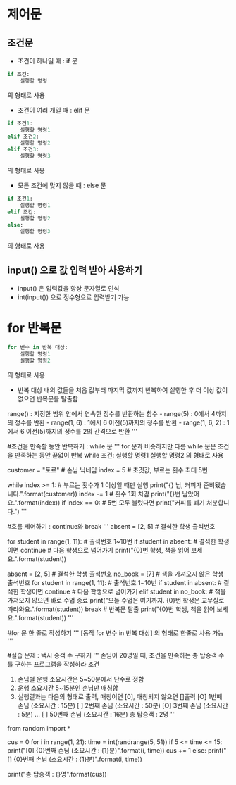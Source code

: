 # 제어문

## 조건문
- 조건이 하나일 때 : if 문
```python
if 조건:
    실행할 명령
```
의 형태로 사용  

- 조건이 여러 개일 때 : elif 문
```python
if 조건1:
    실행할 명령1
elif 조건2:
    실행할 명령2
elif 조건3:
    실행할 명령3
```    
의 형태로 사용

- 모든 조건에 맞지 않을 때 : else 문
```python
if 조건1:
    실행할 명령1
elif 조건:
    실행할 명령2
else:
    실행할 명령3
```
의 형태로 사용

## input() 으로 값 입력 받아 사용하기
- input() 은 입력값을 항상 문자열로 인식
- int(input()) 으로 정수형으로 입력받기 가능

# for 반복문
```python
for 변수 in 반복 대상:
    실행할 명령1
    실행할 명령2
```
의 형태로 사용
- 반복 대상 내의 값들을 처음 값부터 마지막 값까지 반복하여 실행한 후 더 이상 값이 없으면 반복문을 탈출함

range() : 지정한 범위 안에서 연속한 정수를 반환하는 함수
    - range(5) : 0에서 4까지의 정수를 반환
    - range(1, 6) : 1에서 6 이전(5)까지의 정수를 반환
    - range(1, 6, 2) : 1에서 6 이전(5)까지의 정수를 2의 간격으로 반환
'''

#조건을 만족할 동안 반복하기 : while 문
'''
for 문과 비슷하지만 다름
while 문은 조건을 만족하는 동안 끝없이 반복
while 조건:
    실행할 명령1
    실행할 명령2 의 형태로 사용

customer = "토르" # 손님 닉네임
index = 5 # 초깃값, 부르는 횟수 최대 5번

while index >= 1: # 부르는 횟수가 1 이상일 때만 실행
    print("{} 님, 커피가 준비됐습니다.".format(customer))
    index -= 1 # 횟수 1회 차감
    print("{}번 남았어요.".format(index))
    if index == 0: # 5번 모두 불렀다면
        print("커피를 폐기 처분합니다.")
'''

#흐름 제어하기 : continue와 break
'''
absent = [2, 5] # 결석한 학생 출석번호

for student in range(1, 11): # 출석번호 1~10번
    if student in absent: # 결석한 학생이면
        continue # 다음 학생으로 넘어가기
    print("{0}번 학생, 책을 읽어 보세요.".format(student))

absent = [2, 5] # 결석한 학생 출석번호 
no_book = [7] # 책을 가져오지 않은 학생 출석번호
for student in range(1, 11): # 출석번호 1~10번
    if student in absent: # 결석한 학생이면
        continue # 다음 학생으로 넘어가기
    elif student in no_book: # 책을 가져오지 않으면 바로 수업 종료
        print("오늘 수업은 여기까지. {0}번 학생은 교무실로 따라와요.".format(student))
        break # 반복문 탈출
    print("{0}번 학생, 책을 읽어 보세요.".format(student))
'''

#for 문 한 줄로 작성하기
'''
[동작 for 변수 in 반복 대상] 의 형태로 한줄로 사용 가능
'''

#실습 문제 : 택시 승객 수 구하기
'''
손님이 20명일 때, 조건을 만족하는 총 탑승객 수를 구하는 프로그램을 작성하라
조건
1. 손님별 운행 소요시간은 5~50분에서 난수로 정함
2. 운행 소요시간 5~15분인 손님만 매칭함
3. 실행결과는 다음의 형태로 출력, 매칭이면 [0], 매칭되지 않으면 []출력
[O] 1번째 손님 (소요시간 : 15분)
[ ] 2번째 손님 (소요시간 : 50분)
[O] 3번째 손님 (소요시간 : 5분)
...
[ ] 50번째 손님 (소요시간 : 16분)
총 탑승객 : 2명
'''

from random import *

cus = 0
for i in range(1, 21):
    time = int(randrange(5, 51))
    if 5 <= time <= 15:
        print("[0] {0}번째 손님 (소요시간 : {1}분)".format(i, time))
        cus += 1
    else:
        print("[] {0}번째 손님 (소요시간 : {1}분)".format(i, time))

print("총 탑승객 : {}명".format(cus))